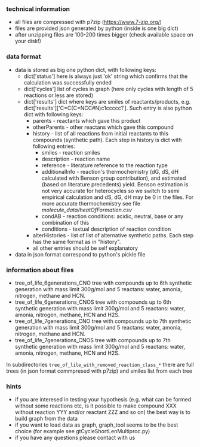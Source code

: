 ### technical information
- all files are compressed with p7zip (https://www.7-zip.org/) 
- files are provided json generated by python (inside is one big dict)
- after unzipping files are 100-200 times bigger (check available space on your disk!)

### data format
- data is stored as big one python dict, with following keys:
    - dict['status'] here is always just 'ok' string which confirms that the calculation was successfully ended
    - dict['cycles'] list of cycles in graph (here only cycles with length of 5 reactions or less are stored)
    - dict['results'] dict where keys are smiles of reactants/products, e.g. dict['results']['C=C(C=NCC#N)c1ccccc1']. Such entry is also python dict with following keys:
        - parents - reactants which gave this product
        - otherParents - other reactans which gave this compound
        - history - list of all reactions from initial reactants to this compounds (synthetic path). Each step in history is dict with following entries: 
            - smiles - reaction smiles
            - description - reaction name
            - reference - literature reference to the reaction type
            - additionalInfo - reaction's thermochemistry (dG, dS, dH calculated with Benson group contribution), and estimated (based on literature precedents) yield. Benson estimation is not very accurate for heterocycles so we switch to semi empirical calculation and dS, dG, dH may be 0 in the files. For more accurate thermochemistry see file *molecule_data/heatOfFormation.csv*
            - condAB - reaction conditions: acidic, neutral, base or any combination of this
            - conditions - textual description of reaction condition
        - alterHistories - list of list of alternative synthetic paths. Each step has the same format as in "history".
        - all other entries should be self explanatory
- data in json format correspond to python's pickle file 

### information about files
- tree_of_life_6generations_CNO tree with compounds up to 6th synthetic generation with mass limit 300g/mol and 5 reactans: water, amonia, nitrogen, methane and HCN.
- tree_of_life_6generations_CNOS tree with compounds up to 6th synthetic generation with mass limit 300g/mol and 5 reactans: water, amonia, nitrogen, methane, HCN and H2S.
- tree_of_life_7generations_CNO tree with compounds up to 7th synthetic generation with mass limit 300g/mol and 5 reactans: water, amonia, nitrogen, methane and HCN.
- tree_of_life_7generations_CNOS tree with compounds up to 7th synthetic generation with mass limit 300g/mol and 5 reactans: water, amonia, nitrogen, methane, HCN and H2S.



In subdirectories `tree_of_lile_with_removed_reaction_class_*` there are full trees (in json format commpresed with p7zip) and smiles list from each tree

### hints
- if you are interesed in testing your hypothesis (e.g. what can be formed without some reactions etc, is it possible to make compound XXX without reaction YYY and/or reactant ZZZ and so on) the best way is to build graph from the data
- if you want to load data as graph, graph_tool seems to be the best choice (for example see gtCycleShortLenMultiproc.py)
- if you have any questions please contact with us
